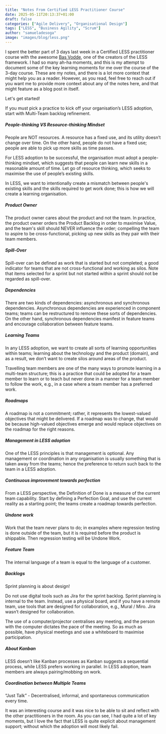 ```yaml
---
title: "Notes From Certified LESS Practitioner Course"
date: 2025-05-11T20:13:37+01:00
draft: false
categories: ["Agile Delivery", "Organisational Design"]
tags: ["LESS", "Business Agility", "Scrum"]
author: "samueladesoga"
image: "images/blog/less.png"
---
```


I spent the better part of 3 days last week in a Certified LESS practitioner course with the awesome [Bas Vodde](https://less.works/profiles/bas-vodde), one of the creators of the LESS framework. I had so many ah-ha moments, and this is my attempt to document some of the key learning moments for me over the course of the 3-day course. These are my notes, and there is a lot more context that might help you as a reader. However, as you read, feel free to reach out if you want me to provide more context about any of the notes here, and that might feature as a blog post in itself.

Let's get started!

If you must pick a practice to kick off your organisation’s LESS adoption, start with Multi-Team backlog refinement.

##### People-thinking VS Resource-thinking Mindset
People are NOT resources. A resource has a fixed use, and its utility doesn’t change over time. On the other hand, people do not have a fixed use; people are able to pick up more skills as time passes. 

For LESS adoption to be successful, the organisation must adopt a people-thinking mindset, which suggests that people can learn new skills in a reasonable amount of time. Let go of resource thinking, which seeks to maximise the use of people’s existing skills.

In LESS, we want to intentionally create a mismatch between people's existing skills and the skills required to get work done; this is how we will create a learning organisation.

##### Product Owner 
The product owner cares about the product and not the team. In practice, the product owner orders the Product Backlog in order to maximise Value, and the team's skill should NEVER influence the order; compelling the team to aspire to be cross-functional, picking up new skills as they pair with their team members.

##### Spill-Over 
Spill-over can be defined as work that is started but not completed; a good indicator for teams that are not cross-functional and working as silos. Note that items selected for a sprint but not started within a sprint should not be regarded as spill-over.

##### Dependencies
There are two kinds of dependencies: asynchronous and synchronous dependencies. Asynchronous dependencies are experienced in component teams; teams can be restructured to remove these sorts of dependencies. On the other hand, synchronous dependencies manifest in feature teams and encourage collaboration between feature teams.

##### Learning Teams
In any LESS adoption, we want to create all sorts of learning opportunities within teams; learning about the technology and the product (domain), and as a result, we don’t want to create silos around areas of the product.

Travelling team members are one of the many ways to promote learning in a multi-team structure; this is a practice that could be adopted for a team member to learn or to teach but never done in a manner for a team member to follow the work, e.g., in a case where a team member has a preferred work.

##### Roadmaps
A roadmap is not a commitment; rather, it represents the lowest-valued objectives that might be delivered. If a roadmap was to change, that would be because high-valued objectives emerge and would replace objectives on the roadmap for the right reasons.

##### Management in LESS adoption
One of the LESS principles is that management is optional. Any management or coordination in any organisation is usually something that is taken away from the teams; hence the preference to return such back to the team in a LESS adoption.

##### Continuous improvement towards perfection
From a LESS perspective, the Definition of Done is a measure of the current team capability. Start by defining a Perfection Goal, and use the current reality as a starting point; the teams create a roadmap towards perfection.

##### Undone work
Work that the team never plans to do; in examples where regression testing is done outside of the team, but it is required before the product is shippable. Then regression testing will be Undone Work.

##### Feature Team
The internal language of a team is equal to the language of a customer.

##### Backlogs
Sprint planning is about design!

Do not use digital tools such as Jira for the sprint backlog. Sprint planning is internal to the team. Instead, use a physical board, and if you have a remote team, use tools that are designed for collaboration, e.g., Mural / Miro. Jira wasn’t designed for collaboration.

The use of a computer/projector centralises any meeting, and the person with the computer dictates the pace of the meeting. So as much as possible, have physical meetings and use a whiteboard to maximise participation.

##### About Kanban
LESS doesn’t like Kanban processes as Kanban suggests a sequential process, while LESS prefers working in parallel. In LESS adoption, team members are always pairing/mobbing on work. 

##### Coordination between Multiple Teams
“Just Talk” - Decentralised, informal, and spontaneous communication every time.

It was an interesting course and it was nice to be able to sit and reflect with the other practitioners in the room. As you can see, I had quite a lot of key moments, but I love the fact that LESS is quite explicit about management support; without which the adoption will most likely fail.